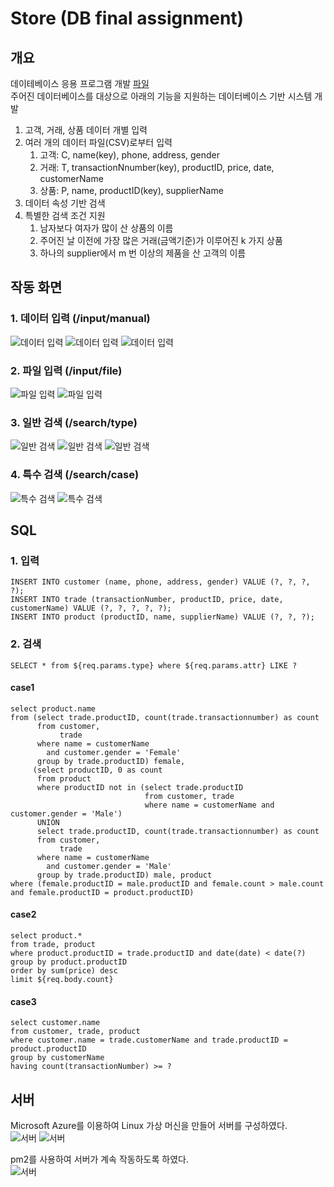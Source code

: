 # Store (DB final assignment)

## 개요

데이테베이스 응용 프로그램 개발 [파일](./assignment.pdf)  
주어진 데이터베이스를 대상으로 아래의 기능을 지원하는 데이터베이스 기반 시스템 개발

1. 고객, 거래, 상품 데이터 개별 입력
2. 여러 개의 데이터 파일(CSV)로부터 입력
   1. 고객: C, name(key), phone, address, gender
   2. 거래: T, transactionNnumber(key), productID, price, date, customerName
   3. 상품: P, name, productID(key), supplierName
3. 데이터 속성 기반 검색
4. 특별한 검색 조건 지원
   1. 남자보다 여자가 많이 산 상품의 이름
   2. 주어진 날 이전에 가장 많은 거래(금액기준)가 이루어진 k 가지 상품
   3. 하나의 supplier에서 m 번 이상의 제품을 산 고객의 이름

## 작동 화면

### 1. 데이터 입력 (/input/manual)

![데이터 입력](./img/input_1customer.png)
![데이터 입력](./img/input_2trade.png)
![데이터 입력](./img/input_3product.png)

### 2. 파일 입력 (/input/file)

![파일 입력](./img/file.png)
![파일 입력](./img/file2.png)

### 3. 일반 검색 (/search/type)

![일반 검색](./img/search.png)
![일반 검색](./img/search2.png)
![일반 검색](./img/search3.png)

### 4. 특수 검색 (/search/case)

![특수 검색](./img/case.png)
![특수 검색](./img/case2.png)

## SQL

### 1. 입력

```mysql
INSERT INTO customer (name, phone, address, gender) VALUE (?, ?, ?, ?);
INSERT INTO trade (transactionNumber, productID, price, date, customerName) VALUE (?, ?, ?, ?, ?);
INSERT INTO product (productID, name, supplierName) VALUE (?, ?, ?);
```

### 2. 검색

```mysql
SELECT * from ${req.params.type} where ${req.params.attr} LIKE ?
```

#### case1

```mysql
select product.name
from (select trade.productID, count(trade.transactionnumber) as count
      from customer,
           trade
      where name = customerName
        and customer.gender = 'Female'
      group by trade.productID) female,
     (select productID, 0 as count
      from product
      where productID not in (select trade.productID
                              from customer, trade
                              where name = customerName and customer.gender = 'Male')
      UNION
      select trade.productID, count(trade.transactionnumber) as count
      from customer,
           trade
      where name = customerName
        and customer.gender = 'Male'
      group by trade.productID) male, product
where (female.productID = male.productID and female.count > male.count and female.productID = product.productID)
```

#### case2

```mysql
select product.*
from trade, product
where product.productID = trade.productID and date(date) < date(?)
group by product.productID
order by sum(price) desc
limit ${req.body.count}
```

#### case3

```mysql
select customer.name
from customer, trade, product
where customer.name = trade.customerName and trade.productID = product.productID
group by customerName
having count(transactionNumber) >= ?
```

## 서버

Microsoft Azure를 이용하여 Linux 가상 머신을 만들어 서버를 구성하였다.  
![서버](./img/azure.png)
![서버](./img/server.png)

pm2를 사용하여 서버가 계속 작동하도록 하였다.  
![서버](./img/server2.png)